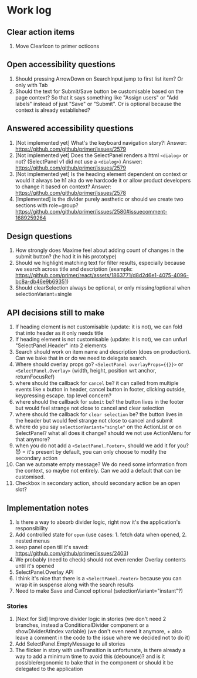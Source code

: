 # Work log

## Clear action items

1. Move ClearIcon to primer octicons

## Open accessibility questions

1. Should pressing ArrowDown on SearchInput jump to first list item? Or only with Tab
1. Should the text for Submit/Save button be customisable based on the page context? So that it says something like "Assign users" or "Add labels" instead of just "Save" or "Submit". Or is optional because the context is already established?

## Answered accessibility questions

1. [Not implemented yet] What's the keyboard navigation story?: Answer: https://github.com/github/primer/issues/2579
1. [Not implemented yet] Does the SelectPanel renders a html `<dialog>` or not? (SelectPanel v1 did not use a `<dialog>`) Answer: https://github.com/github/primer/issues/2579
1. [Not implemented yet] Is the heading element dependent on context or would it always be h1 aka do we hardcode it or allow product developers to change it based on context? Answer: https://github.com/github/primer/issues/2578
1. [Implemented] is the divider purely aesthetic or should we create two sections with role=group? https://github.com/github/primer/issues/2580#issuecomment-1689259264

## Design questions

1. How strongly does Maxime feel about adding count of changes in the submit button? (he had it in his prototype)
1. Should we highlight matching text for filter results, especially because we search across title and description (example: https://github.com/primer/react/assets/1863771/d8d2d6e1-4075-4096-bc8a-db46e9b69351)
1. Should clearSelection always be optional, or only missing/optional when selectionVariant=single

## API decisions still to make

1. If heading element is not customisable (update: it is not), we can fold that into header as it only needs title
1. If heading element is not customisable (update: it is not), we can unfurl "SelectPanel.Header" into 2 elements
1. Search should work on item name and description (does on production). Can we bake that in or do we need to delegate search.
1. Where should overlay props go? `<SelectPanel overlayProps={{}}>` or `<SelectPanel.Overlay>` (width, height, position wrt anchor, returnFocusRef)
1. where should the callback for `cancel` be? it can called from multiple events like x button in header, cancel button in footer, clicking outside, keypressing escape. top level concern?
1. where should the callback for `submit` be? the button lives in the footer but would feel strange not close to cancel and clear selection
1. where should the callback for `clear selection` be? the button lives in the header but would feel strange not close to cancel and submit
1. where do you say `selectionVariant="single"` on the ActionList or on SelectPanel? what all does it change? should we not use ActionMenu for that anymore?
1. when you do not add a `<SelectPanel.Footer>`, should we add it for you? 😈 = it's present by default, you can only choose to modify the secondary action
1. Can we automate empty message? We do need some information from the context, so maybe not entirely. Can we add a default that can be customised.
1. Checkbox in secondary action, should secondary action be an open slot?

## Implementation notes

1. Is there a way to absorb divider logic, right now it's the application's responsibility
1. Add controlled state for `open` (use cases: 1. fetch data when opened, 2. nested menus
1. keep panel open till it's saved: https://github.com/github/primer/issues/2403)
1. We probably (need to check) should not even render Overlay contents until it's opened
1. SelectPanel.Overlay API
1. I think it's nice that there is a `<SelectPanel.Footer>` because you can wrap it in suspense along with the search results
1. Need to make Save and Cancel optional (selectionVariant="instant"?)

### Stories

1. [Next for Sid] Improve divider logic in stories (we don't need 2 branches, instead a ConditionalDivider component or a showDividerAtIndex variable) (we don't even need it anymore, + also leave a comment in the code to the issue where we decided not to do it)
1. Add SelectPanel.EmptyMessage to all stories
1. The flicker in story with useTransition is unfortunate, is there already a way to add a minimum time to avoid this (debounce)? and is it possible/ergonomic to bake that in the component or should it be delegated to the application
